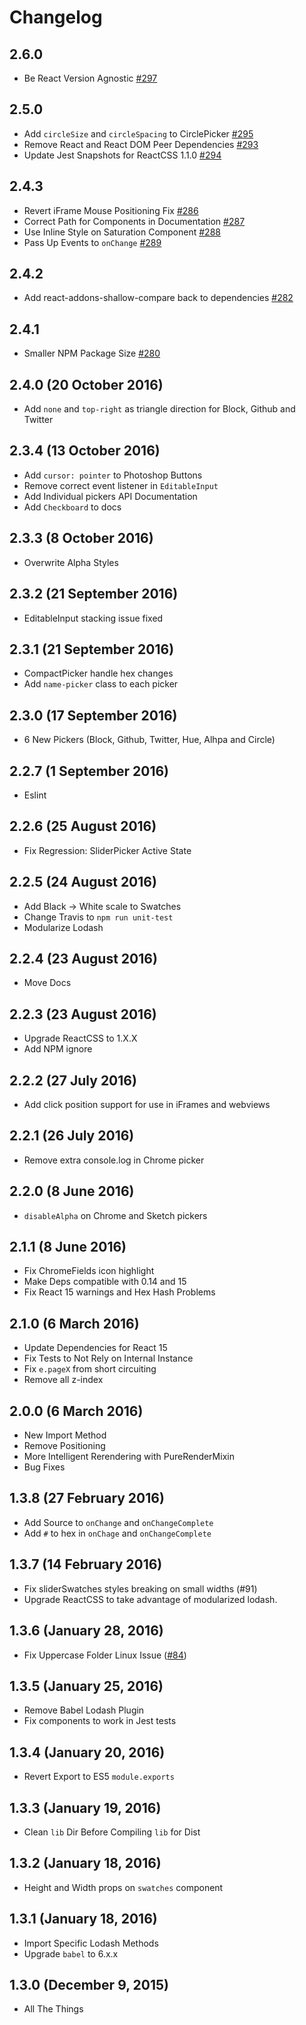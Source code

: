 # Changelog

## 2.6.0

- Be React Version Agnostic [#297](https://github.com/casesandberg/react-color/pull/297)

## 2.5.0

- Add `circleSize` and `circleSpacing` to CirclePicker [#295](https://github.com/casesandberg/react-color/pull/295)
- Remove React and React DOM Peer Dependencies [#293](https://github.com/casesandberg/react-color/pull/293)
- Update Jest Snapshots for ReactCSS 1.1.0 [#294](https://github.com/casesandberg/react-color/pull/294)

## 2.4.3

- Revert iFrame Mouse Positioning Fix [#286](https://github.com/casesandberg/react-color/pull/286)
- Correct Path for Components in Documentation [#287](https://github.com/casesandberg/react-color/pull/287)
- Use Inline Style on Saturation Component [#288](https://github.com/casesandberg/react-color/pull/288)
- Pass Up Events to `onChange` [#289](https://github.com/casesandberg/react-color/pull/289)

## 2.4.2

- Add react-addons-shallow-compare back to dependencies [#282](https://github.com/casesandberg/react-color/pull/282)

## 2.4.1

- Smaller NPM Package Size [#280](https://github.com/casesandberg/react-color/pull/280)

## 2.4.0 (20 October 2016)

- Add `none` and `top-right` as triangle direction for Block, Github and Twitter

## 2.3.4 (13 October 2016)

- Add `cursor: pointer` to Photoshop Buttons
- Remove correct event listener in `EditableInput`
- Add Individual pickers API Documentation
- Add `Checkboard` to docs

## 2.3.3 (8 October 2016)

- Overwrite Alpha Styles

## 2.3.2 (21 September 2016)

- EditableInput stacking issue fixed

## 2.3.1 (21 September 2016)

- CompactPicker handle hex changes
- Add `name-picker` class to each picker

## 2.3.0 (17 September 2016)

- 6 New Pickers (Block, Github, Twitter, Hue, Alhpa and Circle)

## 2.2.7 (1 September 2016)

- Eslint

## 2.2.6 (25 August 2016)

- Fix Regression: SliderPicker Active State

## 2.2.5 (24 August 2016)

- Add Black -> White scale to Swatches
- Change Travis to `npm run unit-test`
- Modularize Lodash


## 2.2.4 (23 August 2016)

- Move Docs

## 2.2.3 (23 August 2016)

- Upgrade ReactCSS to 1.X.X
- Add NPM ignore

## 2.2.2 (27 July 2016)

- Add click position support for use in iFrames and webviews

## 2.2.1 (26 July 2016)

- Remove extra console.log in Chrome picker

## 2.2.0 (8 June 2016)

- `disableAlpha` on Chrome and Sketch pickers

## 2.1.1 (8 June 2016)

- Fix ChromeFields icon highlight
- Make Deps compatible with 0.14 and 15
- Fix React 15 warnings and Hex Hash Problems

## 2.1.0 (6 March 2016)

- Update Dependencies for React 15
- Fix Tests to Not Rely on Internal Instance
- Fix `e.pageX` from short circuiting
- Remove all z-index

## 2.0.0 (6 March 2016)

- New Import Method
- Remove Positioning
- More Intelligent Rerendering with PureRenderMixin
- Bug Fixes

## 1.3.8 (27 February 2016)

- Add Source to `onChange` and `onChangeComplete`
- Add `#` to hex in `onChage` and `onChangeComplete`

## 1.3.7 (14 February 2016)

- Fix sliderSwatches styles breaking on small widths (#91)
- Upgrade ReactCSS to take advantage of modularized lodash.

## 1.3.6 (January 28, 2016)

- Fix Uppercase Folder Linux Issue ([#84](https://github.com/casesandberg/react-color/issues/84))

## 1.3.5 (January 25, 2016)

- Remove Babel Lodash Plugin
- Fix components to work in Jest tests

## 1.3.4 (January 20, 2016)

- Revert Export to ES5 `module.exports`

## 1.3.3 (January 19, 2016)

- Clean `lib` Dir Before Compiling `lib` for Dist

## 1.3.2 (January 18, 2016)

- Height and Width props on `swatches` component

## 1.3.1 (January 18, 2016)

- Import Specific Lodash Methods
- Upgrade `babel` to 6.x.x


## 1.3.0 (December 9, 2015)

- All The Things
